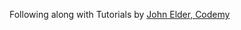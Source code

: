 Following along with Tutorials by [John Elder, Codemy][yt-tutorials-list]

[yt-tutorials-list]: https://www.youtube.com/watch?v=yQSEXcf6s2I&list=PLCC34OHNcOtoC6GglhF3ncJ5rLwQrLGnV
